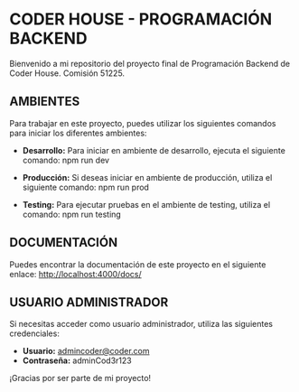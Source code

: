 # CODER HOUSE - PROGRAMACIÓN BACKEND

Bienvenido a mi repositorio del proyecto final de Programación Backend de Coder House. Comisión 51225.

## AMBIENTES

Para trabajar en este proyecto, puedes utilizar los siguientes comandos para iniciar los diferentes ambientes:

- **Desarrollo:** Para iniciar en ambiente de desarrollo, ejecuta el siguiente comando:
npm run dev


- **Producción:** Si deseas iniciar en ambiente de producción, utiliza el siguiente comando:
npm run prod


- **Testing:** Para ejecutar pruebas en el ambiente de testing, utiliza el comando:
npm run testing


## DOCUMENTACIÓN

Puedes encontrar la documentación de este proyecto en el siguiente enlace:
[http://localhost:4000/docs/](http://localhost:4000/docs/)

## USUARIO ADMINISTRADOR

Si necesitas acceder como usuario administrador, utiliza las siguientes credenciales:

- **Usuario:** admincoder@coder.com
- **Contraseña:** adminCod3r123

¡Gracias por ser parte de mi proyecto!
